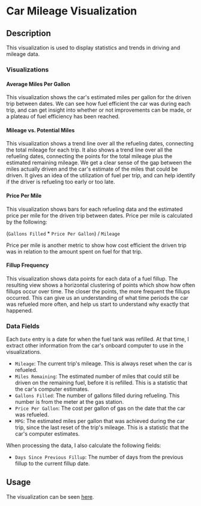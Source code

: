 Car Mileage Visualization
============================

## Description
This visualization is used to display statistics and trends in driving and mileage data.

### Visualizations
#### Average Miles Per Gallon
This visualization shows the car's estimated miles per gallon for the driven trip between dates. We can see how fuel efficient the car was during each trip, and can get insight into whether or not improvements can be made, or a plateau of fuel efficiency has been reached.

#### Mileage vs. Potential Miles
This visualization shows a trend line over all the refueling dates, connecting the total mileage for each trip. It also shows a trend line over all the refueling dates, connecting the points for the total mileage plus the estimated remaining mileage. We get a clear sense of the gap between the miles actually driven and the car's estimate of the miles that could be driven. It gives an idea of the utilization of fuel per trip, and can help identify if the driver is refueling too early or too late.

#### Price Per Mile
This visualization shows bars for each refueling data and the estimated price per mile for the driven trip between dates. Price per mile is calculated by the following:

(`Gallons Filled` * `Price Per Gallon`) / `Mileage`

Price per mile is another metric to show how cost efficient the driven trip was in relation to the amount spent on fuel for that trip.

#### Fillup Frequency
This visualization shows data points for each data of a fuel fillup. The resulting view shows a horizontal clustering of points which show how often fillups occur over time. The closer the points, the more frequent the fillups occurred. This can give us an understanding of what time periods the car was refueled more often, and help us start to understand why exactly that happened.

### Data Fields
Each `Date` entry is a date for when the fuel tank was refilled. At that time, I extract other information from the car's onboard computer to use in the visualizations.
* `Mileage`: The current trip's mileage. This is always reset when the car is refueled.
* `Miles Remaining`: The estimated number of miles that could still be driven on the remaining fuel, before it is refilled. This is a statistic that the car's computer estimates.
* `Gallons Filled`: The number of gallons filled during refueling. This number is from the meter at the gas station.
* `Price Per Gallon`: The cost per gallon of gas on the date that the car was refueled.
* `MPG`: The estimated miles per gallon that was achieved during the car trip, since the last reset of the trip's mileage. This is a statistic that the car's computer estimates.

When processing the data, I also calculate the following fields:
* `Days Since Previous Fillup`: The number of days from the previous fillup to the current fillup date.

## Usage
The visualization can be seen [here](https://sizmw.github.io/car-mileage-visualization/).
